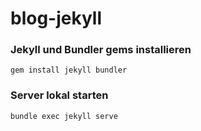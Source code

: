 # blog-jekyll

### Jekyll und Bundler gems installieren
`gem install jekyll bundler`

### Server lokal starten
`bundle exec jekyll serve`
